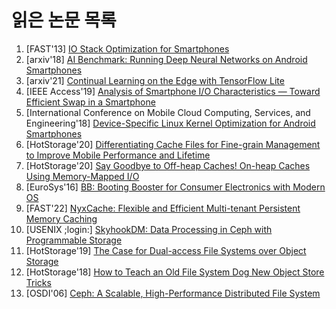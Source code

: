 # 읽은 논문 목록
01. [FAST'13] [IO Stack Optimization for Smartphones](https://www.usenix.org/conference/atc13/technical-sessions/presentation/jeong)  
02. [arxiv'18] [AI Benchmark: Running Deep Neural Networks on Android Smartphones](https://arxiv.org/abs/1810.01109)  
03. [arxiv'21] [Continual Learning on the Edge with TensorFlow Lite](https://arxiv.org/abs/2105.01946)  
04. [IEEE Access'19] [Analysis of Smartphone I/O Characteristics — Toward Efficient Swap in a Smartphone](https://ieeexplore.ieee.org/document/8815732)  
05. [International Conference on Mobile Cloud Computing, Services, and Engineering'18] [Device-Specific Linux Kernel Optimization for Android Smartphones](https://ieeexplore.ieee.org/document/8350440)  
06. [HotStorage'20] [Differentiating Cache Files for Fine-grain Management to Improve Mobile Performance and Lifetime](https://www.usenix.org/conference/hotstorage20/presentation/liang)  
07. [HotStorage'20] [Say Goodbye to Off-heap Caches! On-heap Caches Using Memory-Mapped I/O](https://www.usenix.org/conference/hotstorage20/presentation/kolokasis)  
08. [EuroSys'16] [BB: Booting Booster for Consumer Electronics with Modern OS](https://dl.acm.org/doi/10.1145/2901318.2901320)  
09. [FAST'22] [NyxCache: Flexible and Efficient Multi-tenant Persistent Memory Caching](https://www.usenix.org/conference/fast22/presentation/wu)  
10. [USENIX ;login:] [SkyhookDM: Data Processing in Ceph with Programmable Storage](https://www.usenix.org/publications/login/summer2020/lefevre)  
11. [HotStorage'19] [The Case for Dual-access File Systems over Object Storage](https://www.usenix.org/conference/hotstorage19/presentation/lillaney)  
12. [HotStorage'18] [How to Teach an Old File System Dog New Object Store Tricks](https://www.usenix.org/conference/hotstorage18/presentation/lee)  
13. [OSDI'06] [Ceph: A Scalable, High-Performance Distributed File System](https://www.usenix.org/legacy/events/osdi06/tech/full_papers/weil/weil_html/)
